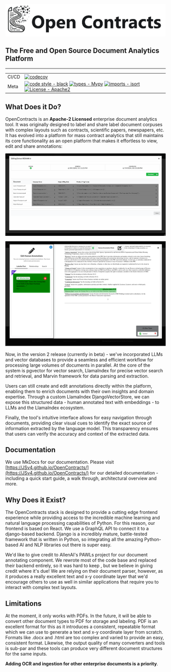 ![OpenContracts](/docs/assets/images/logos/OpenContracts.webp)

## The Free and Open Source Document Analytics Platform

---

| |                                                                                                                                                                                                                                                                                                                                                                                                                                                                                            |
| --- |--------------------------------------------------------------------------------------------------------------------------------------------------------------------------------------------------------------------------------------------------------------------------------------------------------------------------------------------------------------------------------------------------------------------------------------------------------------------------------------------|
| CI/CD | [![codecov](https://codecov.io/gh/JSv4/OpenContracts/branch/main/graph/badge.svg?token=RdVsiuaTVz)](https://codecov.io/gh/JSv4/OpenContracts)                                                                                                                                                                                                                                                                                                                  |
| Meta | [![code style - black](https://img.shields.io/badge/code%20style-black-000000.svg)](https://github.com/psf/black) [![types - Mypy](https://img.shields.io/badge/types-Mypy-blue.svg)](https://github.com/python/mypy) [![imports - isort](https://img.shields.io/badge/imports-isort-ef8336.svg)](https://github.com/pycqa/isort) [![License - Apache2](https://img.shields.io/badge/license-Apache%202-blue.svg)](https://spdx.org/licenses/) |

## What Does it Do?

OpenContracts is an **Apache-2 Licensed** enterprise document analytics tool. It was originally designed to label and 
share label document corpuses with complex layouts such as contracts, scientific papers, newspapers,
etc. It has evolved into a platform for mass contract analytics that still maintains its core functionality as an open 
platform that makes it effortless to view, edit and share annotations:

![Grid Review And Sources.gif](docs/assets/images/gifs/Grid_Review_And_Sources.gif)

![](docs/assets/images/screenshots/Jumped_To_Annotation.png)

Now, in the version 2 release (currently in beta) - we've incorporated LLMs and vector databases to 
provide a seamless and efficient workflow for processing large volumes of documents in parallel. At the core of the
system is pgvector for vector search, LlamaIndex for precise vector search and retrieval, and Marvin framework for data 
parsing and extraction.

Users can still create and edit annotations directly within the platform, enabling them to enrich documents with their 
own insights and domain expertise. Through a custom LlamaIndex DjangoVectorStore, we can expose this structured data - 
human annotated text with embeddings - to LLMs and the LlamaIndex ecosystem. 

Finally, the tool's intuitive interface allows for easy navigation through documents, providing clear visual cues to identify 
the exact source of information extracted by the language model. This transparency ensures that users can verify the 
accuracy and context of the extracted data.


## Documentation

We use MkDocs for our documentation. Please visit [https://JSv4.github.io/OpenContracts/](https://JSv4.github.io/OpenContracts/)
for our detailed documentation - including a quick start guide, a walk through, architectural overview and more.

## Why Does it Exist?

The OpenContracts stack is designed to provide a cutting edge frontend experience while providing access to the
incredible machine learning and natural language processing capabilities of Python. For this reason, our frontend is
based on React. We use a GraphQL API to connect it to a django-based backend. Django is a incredibly mature,
battle-tested framework that is written in Python, so integrating all the amazing Python-based AI and NLP libraries out
there is super easy.

We'd like to give credit to AllenAI's PAWLs project for our document annotating component. We rewrote most of the
code base and replaced their backend entirely, so it was hard to keep , but we believe in giving credit where it's due!
We are relying on their document parser, however, as it produces a really excellent text and x-y coordinate layer that
we'd encourage others to use as well in similar applications that require you to interact with complex text layouts.

## Limitations

At the moment, it only works with PDFs. In the future, it will be able to convert other document types to PDF for
storage and labeling. PDF is an excellent format for this as it introduces a consistent, repeatable format which we can
use to generate a text and x-y coordinate layer from scratch. Formats like .docx and .html are too complex and varied
to provide an easy, consistent format. Likewise, the output quality of many converters and tools is sub-par and these
tools can produce very different document structures for the same inputs.

**Adding OCR and ingestion for other enterprise documents is a priority**.
